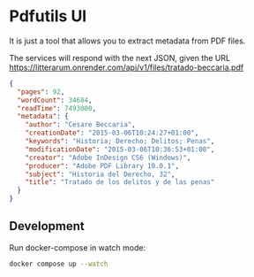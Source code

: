 # Pdfutils UI

It is just a tool that allows you to extract metadata from PDF files.

The services will respond with the next JSON, given the URL <https://litterarum.onrender.com/api/v1/files/tratado-beccaria.pdf>

```json
{
  "pages": 92,
  "wordCount": 34684,
  "readTime": 7493000,
  "metadata": {
    "author": "Cesare Beccaria",
    "creationDate": "2015-03-06T10:24:27+01:00",
    "keywords": "Historia; Derecho; Delitos; Penas",
    "modificationDate": "2015-03-06T10:36:53+01:00",
    "creator": "Adobe InDesign CS6 (Windows)",
    "producer": "Adobe PDF Library 10.0.1",
    "subject": "Historia del Derecho, 32",
    "title": "Tratado de los delitos y de las penas"
  }
}
```
## Development

Run docker-compose in watch mode:

```bash
docker compose up --watch
```
